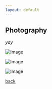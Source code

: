 ```yaml
---
layout: default
---
```

## Photography

_yay_

![Image](https://jlewis331.github.io/jlewis.github.io/images/midtown_atlanta.jpg)

![Image](https://jlewis331.github.io/jlewis.github.io/images/gt_library.jpg)

![Image](https://jlewis331.github.io/jlewis.github.io/images/capay_valley.jpg)

[back](./)
